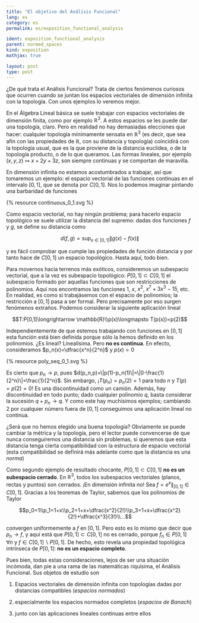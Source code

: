 ```yaml
---
title: "El objetivo del Análisis Funcional"
lang: es
category: es
permalink: es/exposition_functional_analysis

ident: exposition_functional_analysis
parent: normed_spaces
kind: exposition
mathjax: true

layout: post
type: post
---
```


¿De qué trata el Análisis Funcional? Trata de ciertos fenómenos curiosos que ocurren cuando se juntan los espacios vectoriales de dimensión infinita con la topología. Con unos ejemplos lo veremos mejor.

En el Álgebra Lineal básica se suele trabajar con espacios vectoriales de dimensión finita, como por ejemplo $\mathbb{R}^3$. A estos espacios se les puede dar una topología, claro. Pero en realidad no hay demasiadas elecciones que hacer: cualquier topología mínimamente sensata en $\mathbb{R}^3$ (es decir, que sea afín con las propiedades de $\mathbb{R}$, con su distancia y topología) coincidirá con la topología usual, que es la que proviene de la distancia euclídea, o de la topología producto, o de lo que queramos. Las formas lineales, por ejemplo $(x,y,z)\longmapsto x+2y+3z$, son siempre continuas y se comportan de maravilla.

En dimensión infinita no estamos acostumbrados a trabajar, así que tomaremos un ejemplo: el espacio vectorial de las funciones continuas en el intervalo $[0,1]$, que se denota por $C[0,1]$. Nos lo podemos imaginar pintando una barbaridad de funciones

{% resource continuous_0_1.svg %}

Como espacio vectorial, no hay ningún problema; para hacerlo espacio topológico se suele utilizar la distancia del supremo: dadas dos funciones $f$ y $g$, se define su distancia como

$$d(f,g)=\displaystyle \sup_{x\in[0,1]}\|g(x)-f(x)\|$$

y es fácil comprobar que cumple las propiedades de función distancia y por tanto hace de $C[0,1]$ un espacio topológico. Hasta aquí, todo bien.

Para movernos hacia terrenos más exóticos, consideremos un subespacio vectorial, que a la vez es subespacio topológico: $P[0,1]\subset C[0,1]$ el subespacio formado por aquellas funciones que son restricciones de polinomios. Aquí nos encontramos las funciones $1$, $x$, $x^2$, $x^7+3x^3-15$, etc. En realidad, es como si trabajásemos con el espacio de polinomios; la restricción a $[0,1]$ pasa a ser formal. Pero precisamente por eso surgen fenómenos extraños. Podemos considerar la siguiente aplicación lineal

$$T:P[0,1]\longrightarrow \mathbb{R}\\p(x)\longmapsto T(p(x))=p(2)$$

Independientemente de que estemos trabajando con funciones en $[0,1]$ esta función está bien definida porque sólo la hemos definido en los polinomios. ¿Es lineal? Linealísima. Pero **no es continua**. En efecto, consideramos $p_n(x)=\dfrac{x^n}{2^n}$ y $p(x)=0$

{% resource poly_seq_0_1.svg %}

Es cierto que $p_n\longrightarrow p$, pues $d(p_n,p)=\|p(1)-p_n(1)\|=\|0-\frac{1}{2^n}\|=\frac{1}{2^n}$. Sin embargo, ¡$T(p_n)=p_n(2)=1$ para todo $n$ y $T(p)=p(2)=0$! Es una discontinuidad como un camión. Además, hay discontinuidad en todo punto; dado cualquier polinomio $q$, basta considerar la sucesión $q+p_n\longrightarrow q$. Y como este hay muchísimos ejemplos; cambiando $2$ por cualquier número fuera de $[0,1]$ conseguimos una aplicación lineal no continua.

¿Será que no hemos elegido una buena topología? Obviamente se puede cambiar la métrica y la topología, pero el lector puede convencerse de que nunca conseguiremos una distancia sin problemas, si queremos que esta distancia tenga cierta compatibilidad con la estructura de espacio vectorial (esta compatibilidad se definirá más adelante como que la distancia es una *norma*)

Como segundo ejemplo de resultado chocante, $P[0,1]\subset C[0,1]$ **no es un subespacio cerrado**. En $\mathbb{R}^3$, todos los subespacios vectoriales (planos, rectas y puntos) son cerrados. ¡En dimensión infinita no! Sea $f=e^x\|_{[0,1]}\in C[0,1]$. Gracias a los teoremas de Taylor, sabemos que los polinomios de Taylor

$$p_0=1\\p_1=1+x\\p_2=1+x+\dfrac{x^2}{2!}\\p_3=1+x+\dfrac{x^2}{2!}+\dfrac{x^3}{3!}\\...$$

convergen uniformemente a $f$ en $[0,1]$. Pero esto es lo mismo que decir que $p_n\longrightarrow f$, y aquí está que $P[0,1]\subset C[0,1]$ no es cerrado, porque $f_n\in P[0,1]\,\forall n$ y $f\in C[0,1]\smallsetminus P[0,1]$. De hecho, esto revela una propiedad topológica intrínseca de $P[0,1]$: **no es un espacio completo**.

Pues bien, todas estas consideraciones, lejos de ser una situación incómoda, dan pie a una rama de las matemáticas riquísima, el Análisis Funcional. Sus objetos de estudio son

1. Espacios vectoriales de dimensión infinita con topologías dadas por distancias compatibles (*espacios normados*)

2. especialmente los espacios normados completos (*espacios de Banach*)

3. junto con las aplicaciones lineales continuas entre ellos

